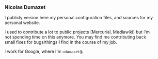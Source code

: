 ### Nicolas Dumazet

I publicly version here my personal configuration files, and sources for my personal website.

I used to contribute a lot to public projects (Mercurial, Mediawiki) but I'm not spending time on this anymore. You may find me contributing back small fixes for bugs/things I find in the course of my job.

I work for Google, where I'm `ndumazet@`.  
